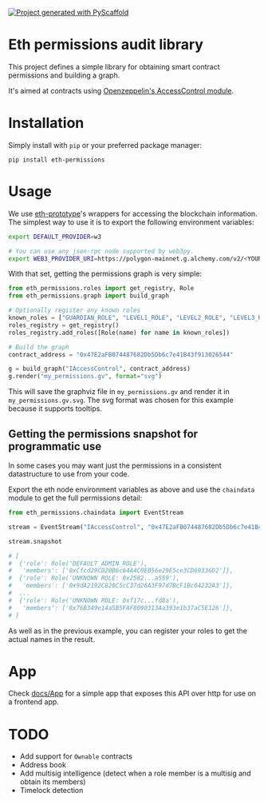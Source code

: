 [![Project generated with PyScaffold](https://img.shields.io/badge/-PyScaffold-005CA0?logo=pyscaffold)](https://pyscaffold.org/)

# Eth permissions audit library

This project defines a simple library for obtaining smart contract permissions and building a graph.

It's aimed at contracts using [Openzeppelin's AccessControl module](https://docs.openzeppelin.com/contracts/3.x/api/access#AccessControl).

# Installation

Simply install with `pip` or your preferred package manager:

```
pip install eth-permissions
```

# Usage

We use [eth-prototype](https://pypi.org/project/eth-prototype/)'s wrappers for accessing the blockchain information. The simplest way to use it is to export the following environment variables:

```sh
export DEFAULT_PROVIDER=w3

# You can use any json-rpc node supported by web3py.
export WEB3_PROVIDER_URI=https://polygon-mainnet.g.alchemy.com/v2/<YOUR KEY>
```

With that set, getting the permissions graph is very simple:

```python
from eth_permissions.roles import get_registry, Role
from eth_permissions.graph import build_graph

# Optionally register any known roles
known_roles = ["GUARDIAN_ROLE", "LEVEL1_ROLE", "LEVEL2_ROLE", "LEVEL3_ROLE"]
roles_registry = get_registry()
roles_registry.add_roles([Role(name) for name in known_roles])

# Build the graph
contract_address = "0x47E2aFB074487682Db5Db6c7e41B43f913026544"

g = build_graph("IAccessControl", contract_address)
g.render("my_permissions.gv", format="svg")
```

This will save the graphviz file in `my_permissions.gv` and render it in `my_permissions.gv.svg`. The svg format was chosen for this example because it supports tooltips.

## Getting the permissions snapshot for programmatic use

In some cases you may want just the permissions in a consistent datastructure to use from your code.

Export the eth node environment variables as above and use the `chaindata` module to get the full permissions detail:

```python
from eth_permissions.chaindata import EventStream

stream = EventStream("IAccessControl", "0x47E2aFB074487682Db5Db6c7e41B43f913026544")

stream.snapshot

# [
#  {'role': Role('DEFAULT_ADMIN_ROLE'),
#   'members': ['0xCfcd29CD20B6c64A4C0EB56e29E5ce3CD69336D2']},
#  {'role': Role('UNKNOWN ROLE: 0x2582...a559'),
#   'members': ['0x9dA2192C820C5cC37d26A3F97d7BcF1Bc04232A3']},
#  ...
#  {'role': Role('UNKNOWN ROLE: 0xf17c...fd8a'),
#   'members': ['0x76B349e14a5B5FAF8090313Aa393e1b37aC5E126']},
# ]
```

As well as in the previous example, you can register your roles to get the actual names in the result.

# App

Check [docs/App](docs/App.md) for a simple app that exposes this API over http for use on a frontend app.

# TODO

- Add support for `Ownable` contracts
- Address book
- Add multisig intelligence (detect when a role member is a multisig and obtain its members)
- Timelock detection

